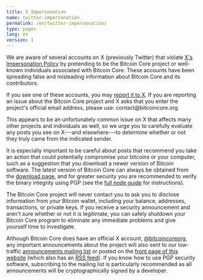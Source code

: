 ```yaml
---
title: X Impersonation
name: twitter-impersonation
permalink: /en/twitter-impersonation/
type: pages
lang: en
version: 1
---
```

We are aware of several accounts on X (previously Twitter) that violate [X's
Impersonation Policy][] by pretending to be the Bitcoin Core project or
well-known individuals associated with Bitcoin Core.  These accounts
have been spreading false and misleading information about Bitcoin Core
and its contributors.

If you see one of these accounts, you may [report it to X][].  If
you are reporting an issue about the Bitcoin Core project and X
asks that you enter the project's official email address, please use:
contact<span style="display:none"></span>@bitcoincore.org

This appears to be an unfortunately common issue on X that affects
many other projects and individuals as well, so we urge you to carefully
evaluate any posts you see on X---and elsewhere---to determine
whether or not they truly came from the indicated sender.

It is especially important to be careful about posts that recommend you
take an action that could potentially compromise your bitcoins or your
computer, such as a suggestion that you download a newer version of
Bitcoin software.  The latest version of Bitcoin Core can always be
obtained from the [download page][], and for greater security you are
recommended to verify the binary integrity using PGP (see the [full node
guide][] for instructions).

The Bitcoin Core project will never contact you to ask you to disclose
information from your Bitcoin wallet, including your balance, addresses,
transactions, or private keys.  If you receive a security announcement
and aren't sure whether or not it is legitimate, you can safely shutdown
your Bitcoin Core program to eliminate any immediate problems and give
yourself time to investigate.

Although Bitcoin Core does have an official X account,
[@bitcoincoreorg][], any important announcements about the project will
also sent to our low-traffic [announcements mailing list][] or posted on
the [front page of this website][] (which also has an [RSS feed][]).  If
you know how to use PGP security software, subscribing to the mailing
list is particularly recommended as all announcements will be
cryptographically signed by a developer.

[X's Impersonation Policy]: https://help.x.com/en/rules-and-policies/authenticity
[report it to X]: https://help.x.com/en/forms/authenticity/impersonation
[@bitcoincoreorg]: https://x.com/bitcoincoreorg
[announcements mailing list]: /en/list/announcements/join/
[front page of this website]: /
[RSS feed]: /en/rss.xml
[download page]: /en/download
[full node guide]: https://bitcoin.org/en/full-node
